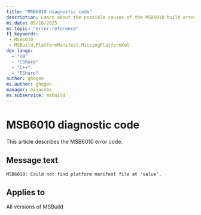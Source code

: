 ```yaml
---
title: "MSB6010 diagnostic code"
description: Learn about the possible causes of the MSB6010 build error, and get troubleshooting tips.
ms.date: 05/16/2025
ms.topic: "error-reference"
f1_keywords:
 - MSB6010
 - MSBuild.PlatformManifest.MissingPlatformXml
dev_langs:
  - "VB"
  - "CSharp"
  - "C++"
  - "FSharp"
author: ghogen
ms.author: ghogen
manager: mijacobs
ms.subservice: msbuild
---
```


# MSB6010 diagnostic code

<!-- :::ErrorDefinitionDescription::: -->
<!-- :::editable-content name="introDescription"::: -->
This article describes the MSB6010 error code.
<!-- :::editable-content-end::: -->

## Message text

<!-- :::editable-content name="messageText"::: -->
`MSB6010: Could not find platform manifest file at 'value'.`
<!-- :::editable-content-end::: -->
<!-- MSB6010: Could not find platform manifest file at "{0}". -->

<!-- :::editable-content name="postOutputDescription"::: -->
<!--
{StrBegin="MSB6010: "}
-->
<!-- :::editable-content-end::: -->
<!-- :::ErrorDefinitionDescription-end::: -->

## Applies to

All versions of MSBuild
